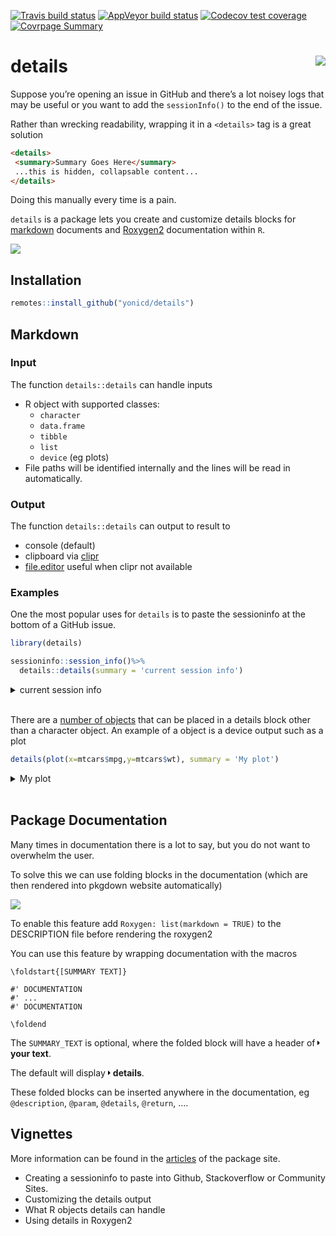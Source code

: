
<!-- README.md is generated from README.Rmd. Please edit that file -->

<!-- badges: start -->

[![Travis build
status](https://travis-ci.org/yonicd/details.svg?branch=master)](https://travis-ci.org/yonicd/details)
[![AppVeyor build
status](https://ci.appveyor.com/api/projects/status/github/yonicd/details?branch=master&svg=true)](https://ci.appveyor.com/project/yonicd/details)
[![Codecov test
coverage](https://codecov.io/gh/yonicd/details/branch/master/graph/badge.svg)](https://codecov.io/gh/yonicd/details?branch=master)
[![Covrpage
Summary](https://img.shields.io/badge/covrpage-Last_Build_2019_09_08-brightgreen.svg)](http://tinyurl.com/yyodcwc7)
<!-- badges: end -->

# details <img src="https://github.com/yonicd/details/raw/media/input/logo.png" align="right" />

Suppose you’re opening an issue in GitHub and there’s a lot noisey logs
that may be useful or you want to add the `sessionInfo()` to the end of
the issue.

Rather than wrecking readability, wrapping it in a `<details>` tag is a
great solution

``` md
<details>
 <summary>Summary Goes Here</summary>
 ...this is hidden, collapsable content...
</details>
```

Doing this manually every time is a pain.

`details` is a package lets you create and customize details blocks for
[markdown](#markdown) documents and [Roxygen2](#package-documentation)
documentation within `R`.

![](https://github.com/yonicd/details/raw/media/input/details.gif)

## Installation

``` r
remotes::install_github("yonicd/details")
```

## Markdown

### Input

The function `details::details` can handle inputs

  - R object with supported classes:
      - `character`
      - `data.frame`
      - `tibble`
      - `list`
      - `device` (eg plots)
  - File paths will be identified internally and the lines will be read
    in automatically.

### Output

The function `details::details` can output to result to

  - console (default)
  - clipboard via
    [clipr](https://github.com/mdlincoln/clipr)
  - [file.editor](https://stat.ethz.ch/R-manual/R-devel/library/utils/html/file.edit.html)
    useful when clipr not available

### Examples

One the most popular uses for `details` is to paste the sessioninfo at
the bottom of a GitHub issue.

``` r
library(details)

sessioninfo::session_info()%>%
  details::details(summary = 'current session info')
```

<details closed>

<summary> <span title="Click to Expand"> current session info </span>
</summary>

``` r

─ Session info ──────────────────────────────────────────────────────────
 setting  value                       
 version  R version 3.6.1 (2019-07-05)
 os       macOS Mojave 10.14.5        
 system   x86_64, darwin15.6.0        
 ui       X11                         
 language (EN)                        
 collate  en_US.UTF-8                 
 ctype    en_US.UTF-8                 
 tz       America/New_York            
 date     2019-09-09                  

─ Packages ──────────────────────────────────────────────────────────────
 package     * version    date       lib
 assertthat    0.2.1      2019-03-21 [1]
 cli           1.1.0      2019-03-19 [1]
 clipr         0.7.0      2019-07-23 [1]
 crayon        1.3.4      2017-09-16 [1]
 details     * 0.0.9      2019-09-09 [1]
 digest        0.6.20     2019-07-04 [1]
 evaluate      0.14       2019-05-28 [1]
 htmltools     0.3.6.9004 2019-09-08 [1]
 httr          1.4.1      2019-08-05 [1]
 knitr         1.23       2019-05-18 [1]
 magrittr      1.5        2014-11-22 [1]
 R6            2.4.0      2019-02-14 [1]
 Rcpp          1.0.2      2019-07-25 [1]
 rlang         0.4.0      2019-06-25 [1]
 rmarkdown     1.14       2019-07-12 [1]
 sessioninfo   1.1.1      2018-11-05 [1]
 stringi       1.4.3      2019-03-12 [1]
 stringr       1.4.0      2019-02-10 [1]
 withr         2.1.2      2018-03-15 [1]
 xfun          0.8        2019-06-25 [1]
 xml2          1.2.2      2019-08-09 [1]
 yaml          2.2.0      2018-07-25 [1]
 source                            
 CRAN (R 3.6.0)                    
 CRAN (R 3.6.0)                    
 CRAN (R 3.6.0)                    
 CRAN (R 3.6.0)                    
 local                             
 CRAN (R 3.6.0)                    
 CRAN (R 3.6.0)                    
 Github (rstudio/htmltools@840d786)
 CRAN (R 3.6.0)                    
 CRAN (R 3.6.0)                    
 CRAN (R 3.6.0)                    
 CRAN (R 3.6.0)                    
 CRAN (R 3.6.0)                    
 CRAN (R 3.6.0)                    
 CRAN (R 3.6.0)                    
 CRAN (R 3.6.0)                    
 CRAN (R 3.6.0)                    
 CRAN (R 3.6.0)                    
 CRAN (R 3.6.0)                    
 CRAN (R 3.6.0)                    
 CRAN (R 3.6.0)                    
 CRAN (R 3.6.0)                    

[1] /Library/Frameworks/R.framework/Versions/3.6/Resources/library
```

</details>

<br>

There are a [number of
objects](https://yonicd.github.io/details/articles/objects.html) that
can be placed in a details block other than a character object. An
example of a object is a device output such as a plot

``` r
details(plot(x=mtcars$mpg,y=mtcars$wt), summary = 'My plot')
```

<details closed>

<summary> <span title="Click to Expand"> My plot </span> </summary>

![](https://i.imgur.com/lXL7oUN.png)

</details>

<br>

## Package Documentation

Many times in documentation there is a lot to say, but you do not want
to overwhelm the user.

To solve this we can use folding blocks in the documentation (which are
then rendered into pkgdown website automatically)

![](https://github.com/yonicd/details/raw/media/input/folding.gif)

To enable this feature add `Roxygen: list(markdown = TRUE)` to the
DESCRIPTION file before rendering the roxygen2

You can use this feature by wrapping documentation with the macros

    \foldstart{[SUMMARY TEXT]}
    
    #' DOCUMENTATION
    #' ...
    #' DOCUMENTATION
    
    \foldend

The `SUMMARY_TEXT` is optional, where the folded block will have a
header of
<svg style="height:0.8em;top:.04em;position:relative;" viewBox="0 0 192 512"><path d="M0 384.662V127.338c0-17.818 21.543-26.741 34.142-14.142l128.662 128.662c7.81 7.81 7.81 20.474 0 28.284L34.142 398.804C21.543 411.404 0 402.48 0 384.662z"/></svg>
**your text**.

The default will display
<svg style="height:0.8em;top:.04em;position:relative;" viewBox="0 0 192 512"><path d="M0 384.662V127.338c0-17.818 21.543-26.741 34.142-14.142l128.662 128.662c7.81 7.81 7.81 20.474 0 28.284L34.142 398.804C21.543 411.404 0 402.48 0 384.662z"/></svg>
**details**.

These folded blocks can be inserted anywhere in the documentation, eg
`@description`, `@param`, `@details`, `@return`, ….

## Vignettes

More information can be found in the
[articles](https://yonicd.github.io/details/) of the package site.

  - Creating a sessioninfo to paste into Github, Stackoverflow or
    Community Sites.
  - Customizing the details output
  - What R objects details can handle
  - Using details in Roxygen2
